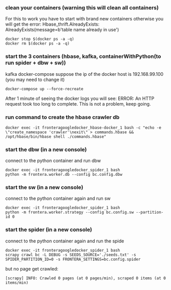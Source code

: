 
### clean your containers (warning this will clean all containers)

For this to work you have to start with brand new containers
otherwise you will get the error: Hbase_thrift.AlreadyExists: AlreadyExists(message=b'table name already in use')
```
docker stop $(docker ps -a -q)
docker rm $(docker ps -a -q)
```

### start the 3 containers (hbase, kafka, containerWithPython(to run spider + dbw + sw))

kafka docker-compose suppose the ip of the docker host is 192.168.99.100 (you may need to change it)

```
docker-compose up --force-recreate
```
After 1 minute of seeing the docker logs you will see: ERROR: An HTTP request took too long to complete.
This is not a problem, keep going.

### run command to create the hbase crawler db

```
docker exec -it fronteragoogledocker_hbase-docker_1 bash -c "echo -e \"create_namespace 'crawler'\nexit\" > commands.hbase && /opt/hbase/bin/hbase shell ./commands.hbase"
```


### start the dbw (in a new console)

connect to the python container and run dbw
```
docker exec -it fronteragoogledocker_spider_1 bash
python -m frontera.worker.db --config bc.config.dbw
```

### start the sw (in a new console)

connect to the python container again and run sw
```
docker exec -it fronteragoogledocker_spider_1 bash
python -m frontera.worker.strategy --config bc.config.sw --partition-id 0
```

### start the spider (in a new console)

connect to the python container again and run the spide
```
docker exec -it fronteragoogledocker_spider_1 bash
scrapy crawl bc -L DEBUG -s SEEDS_SOURCE='./seeds.txt' -s SPIDER_PARTITION_ID=0 -s FRONTERA_SETTINGS=bc.config.spider
```

but no page get crawled:
```
[scrapy] INFO: Crawled 0 pages (at 0 pages/min), scraped 0 items (at 0 items/min)
```
